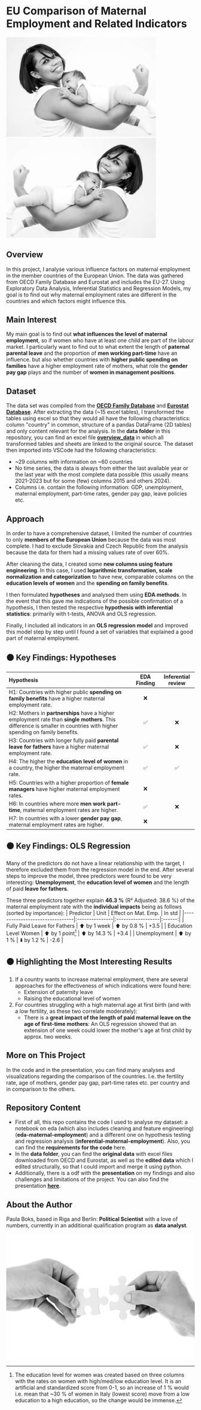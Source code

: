 # EU Comparison of Maternal Employment and Related Indicators

<img src="images/mama.jpg" alt="Mother and Child" width="400"/>  <img src="images/mama2.png" alt="Mother and Child" width="400"/>

## Overview
In this project, I analyse various influence factors on maternal employment in the member countries of the European Union. The data was gathered from OECD Family Database and Eurostat and includes the EU-27. Using Exploratory Data Analysis, Inferential Statistics and Regression Models, my goal is to find out why maternal employment rates are different in the countries and which factors might influence this.

## Main Interest
My main goal is to find out **what influences the level of maternal employment**, so if women who have at least one child are part of the labour market. I particularly want to find out to what extent the length of **paternal parental leave** and the proportion of **men working part-time** have an influence. but also whether countries with **higher public spending on families** have a higher employment rate of mothers, what role the **gender pay gap** plays and the number of **women in management positions**.

## Dataset
The data set was compiled from the [**OECD Family Database**](https://www.oecd.org/en/data/datasets/oecd-family-database.html) and [**Eurostat Database**](https://ec.europa.eu/eurostat/web/main/data/database). After extracting the data (~15 excel tables), I transformed the tables using excel so that they would all have the following characteristics: column "country" in common, structure of a pandas DataFrame (2D tables) and only content relevant for the analysis. In the **data folder** in this repository, you can find an excel file [**overview_data**](data/overview_data.xlsx) in which all transformed tables and sheets are linked to the original source. The dataset then imported into VSCode had the following characteristics:
- ~29 columns with information on ~60 countries
- No time series, the data is always from either the last available year or the last year with the most complete data possible (this usually means 2021-2023 but for some (few) columns 2015 and others 2024).
- Columns i.e. contain the following information: GDP, unemployment, maternal employment, part-time rates, gender pay gap, leave policies etc.

## Approach
In order to have a comprehensive dataset, I limited the number of countries to only **members of the European Union** because the data was most complete. I had to exclude Slovakia and Czech Republic from the analysis because the data for them had a missing values rate of over 60%.

After cleaning the data, I created some **new columns using feature engineering**. In this case, I used **logarithmic transformation, scale normalization and categorization** to have new, comparable columns on the **education levels of women** and the **spending on family benefits**.

I then formulated **hypotheses** and analysed them using **EDA methods**. In the event that this gave me indications of the possible confirmation of a hypothesis, I then tested the respective **hypothesis with inferential statistics**: primarily with t-tests, ANOVA and OLS regression.

Finally, I included all indicators in an **OLS regression model** and improved this model step by step until I found a set of variables that explained a good part of maternal employment.

## 🟠 **Key Findings: Hypotheses**
| Hypothesis    | EDA Finding | Inferential review     |
|:---------|:-------:|:----------:|
| H1: Countries with higher public **spending on family benefits** have a higher maternal employment rate.    | ❌    |    |
| H2: Mothers in **partnerships** have a higher employment rate than **single mothers**. This difference is smaller in countries with higher spending on family benefits.     | ✅    | ❌  |
| H3: Countries with longer fully paid **parental leave for fathers** have a higher maternal employment rate. | ✅     | ❌  |
| H4: The higher the **education level of women** in a country, the higher the maternal employment rate.    | ✅     | ✅  |
| H5: Countries with a higher proportion of **female managers** have higher maternal employment rates.     | ❌    |   |
| H6: In countries where more **men work part-time**, maternal employment rates are higher. | ✅     | ❌  |
| H7: In countries with a lower **gender pay gap**, maternal employment rates are higher. | ❌    |   |

## 🟠 **Key Findings: OLS Regression**
Many of the predictors do not have a linear relationship with the target, I therefore excluded them from the regression model in the end. After several steps to improve the model, three predictors were found to be very interesting:
**Unemployment**, the **education level of women** and the length of paid **leave for fathers**.

These three predictors together explain **46.3 %** (R² Adjusted: 38.6 %) of the maternal employment rate with the **individual impacts** being as follows (sorted by importance):
| Predictor                      | Unit             | Effect on Mat. Emp. | In std |
|--------------------------------|:---------------|:------------------|:------:|
| Fully Paid Leave for Fathers   | ⬆️ by 1 week   | ⬆️ by 0.8 %       | +3.5   |
| Education Level Women          | ⬆️ by 1 point[^1] | ⬆️ by 14.3 %      | +3.4   |
| Unemployment                   | ⬆️ by 1 %       | ⬇️ by 1.2 %       | -2.6   |

## 🟠 **Highlighting the Most Interesting Results**
1. If a country wants to increase maternal employment, there are several approaches for the effectiveness of which indications were found here:
    - Extension of paternity leave
    - Raising the educational level of women
2. For countries struggling with a high maternal age at first birth (and with a low fertility, as these two correlate moderately):
    - There is a **great impact of the length of paid maternal leave on the age of first-time mothers**: An OLS regression showed that an extension of one week could lower the mother's age at first child by approx. two weeks.

## More on This Project
In the code and in the presentation, you can find many analyses and visualizations regarding the comparison of the countries. I.e. the fertility rate, age of mothers, gender pay gap, part-time rates etc. per country and in comparison to the others.

## Repository Content
- First of all, this repo contains the code I used to analyse my dataset: a notebook on eda (which also includes cleaning and feature engineering) (**eda-maternal-employment**) and a different one on hypothesis testing and regression analysis (**inferential-maternal-employment**). Also, you can find the **requirements for the code** here.
- In the **data folder**, you can find the **original data** with excel files downloaded from OECD and Eurostat, as well as the **edited data** which I edited structurally, so that I could import and merge it using python.
- Additionally, there is a odf with the **presentation** on my findings and also challenges and limitations of the project. You can also find the presentation [**here**]("https://www.canva.com/design/DAGfKMQn6C4/5c0Y3Y31uIcPZIidA-mW7A/edit?utm_content=DAGfKMQn6C4&utm_campaign=designshare&utm_medium=link2&utm_source=sharebutton").

## About the Author
Paula Boks, based in Riga and Berlin: **Political Scientist** with a love of numbers, currently in an additional qualification program as **data analyst**.

![hands-20333_1280](images/hands.jpg)

[^1]: The education level for women was created based on three columns with the rates on women with high/med/low education level. It is an artificial and standardized score from 0-1, so an increase of 1 % would i.e. mean that ~30 % of women in Italy (lowest score) move from a low education to a high education, so the change would be immense.